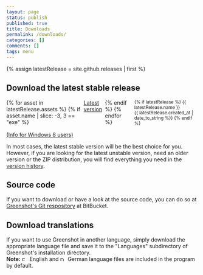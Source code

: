 ```yaml
---
layout: page
status: publish
published: true
title: Downloads
permalink: /downloads/
categories: []
comments: []
tags: menu
---
```

{% assign latestRelease = site.github.releases | first %}
<!-- TODO retrieve downloadable files -->
<div class="two-col left-box">
<h2>Download the latest stable release</h2>
<p style="display:table-row">
	{% for asset in latestRelease.assets %}
		{% if asset.name | slice: -3, 3 == "exe" %}
			<a href="{{ asset.browser_download_url }}" class="cta" title="Download the latest stable version of Greenshot" rel="nofollow" style="display:table-cell">Latest version</a>
		{% endif %}
	{% endfor %}
	<small style="display:table-cell;vertical-align:middle;padding-left:1em;">
		{% if latestRelease %}
			{{ latestRelease.name }}<br>{{ latestRelease.created_at | date_to_string %}}
		{% endif %}
	</small>
</p>
<p><a href="#" onclick="jQuery('#w8info').slideToggle();return false;">(Info for Windows 8 users)</a><br/> <span id="w8info" style="display:none">Windows might ask you to install .NET 3.5 when running Greenshot. You can skip this. <a href="/faq/why-does-windows-8-suggest-to-install-earlier-net-versions-when-starting-greenshot/">Read more</a></span></p>
<p>In most cases, the latest stable version will be the best choice for you. However, if you are looking for the latest unstable version, need an older version or the ZIP distribution, you will find everything you need in the <a href="/version-history/" title="Download other versions of Greenshot">version history</a>.</p>

<h2>Source code</h2>
<p>If you want to download or have a look at the source code, you can do so at <a href="https://bitbucket.org/greenshot/greenshot/">Greenshot's Git respository</a> at BitBucket.</p>
</div>
<div class="two-col right-box">
<h2>Download translations</h2>
<p>If you want to use Greenshot in another language, simply download the appropriate language file and save it to the "Languages" subdirectory of Greenshot's installation directory.<br />
<strong>Note:</strong> <img src="/assets/wp-content/themes/greenshot/images/flags/us.gif" width="16" height="11" alt="EN" /> English and <img src="/assets/wp-content/themes/greenshot/images/flags/de.gif" width="16" height="11" alt="DE" /> German language files are included in the program by default.</p>
<p><?=$langs?></p>
<p><?=$helps?></p>
</div>
<div style="clear:both"></div>
